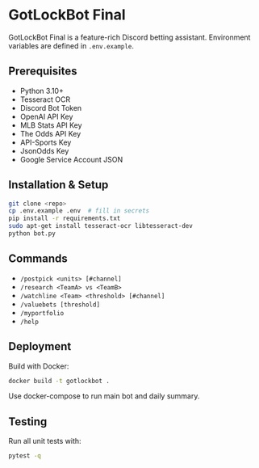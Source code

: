 # GotLockBot Final

GotLockBot Final is a feature-rich Discord betting assistant. Environment variables are defined in `.env.example`.

## Prerequisites
- Python 3.10+
- Tesseract OCR
- Discord Bot Token
- OpenAI API Key
- MLB Stats API Key
- The Odds API Key
- API-Sports Key
- JsonOdds Key
- Google Service Account JSON

## Installation & Setup
```bash
git clone <repo>
cp .env.example .env  # fill in secrets
pip install -r requirements.txt
sudo apt-get install tesseract-ocr libtesseract-dev
python bot.py
```

## Commands
- `/postpick <units> [#channel]`
- `/research <TeamA> vs <TeamB>`
- `/watchline <Team> <threshold> [#channel]`
- `/valuebets [threshold]`
- `/myportfolio`
- `/help`

## Deployment
Build with Docker:
```bash
docker build -t gotlockbot .
```
Use docker-compose to run main bot and daily summary.

## Testing
Run all unit tests with:
```bash
pytest -q
```
